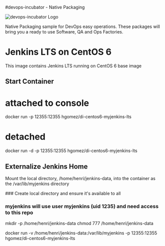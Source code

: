 #devops-incubator - Native Packaging

![devops-incubator Logo](https://raw.github.com/hgomez/devops-incubator/master/images/devops-incubator-33pct.png)

Native Packaging sample for DevOps easy operations.
These packages will bring you a ready to use Software, QA and Ops Factories.

# Jenkins LTS on CentOS 6

This image contains Jenkins LTS running on CentOS 6 base image 

## Start Container 

# attached to console
docker run  -p 12355:12355 hgomez/di-centos6-myjenkins-lts

# detached
docker run -d -p 12355:12355 hgomez/di-centos6-myjenkins-lts

## Externalize Jenkins Home

Mount the local directory, /home/henri/jenkins-data, into the container as the /var/lib/myjenkins directory

### Create local directory and ensure it's available to all
### myjenkins will use user myjenkins (uid 1235) and need access to this repo
mkdir -p /home/henri/jenkins-data
chmod 777 /home/henri/jenkins-data

docker run -v /home/henri/jenkins-data:/var/lib/myjenkins -p 12355:12355 hgomez/di-centos6-myjenkins-lts

 
